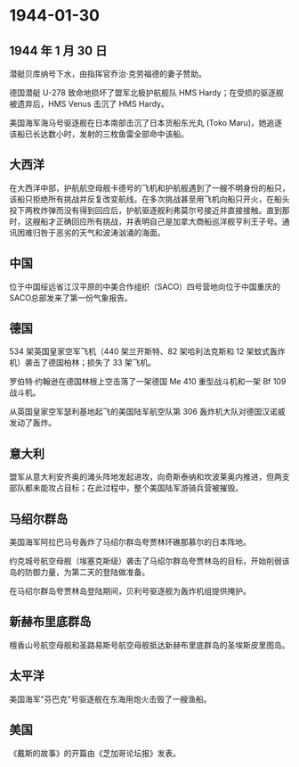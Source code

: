 # 1944-01-30

## 1944 年 1 月 30 日

潜艇贝库纳号下水，由指挥官乔治·克劳福德的妻子赞助。

德国潜艇 U-278 致命地损坏了盟军北极护航舰队 HMS
Hardy；在受损的驱逐舰被遗弃后，HMS Venus 击沉了 HMS Hardy。

美国海军海马号驱逐舰在日本南部击沉了日本货船东光丸 (Toko
Maru)，她追逐该船已长达数小时，发射的三枚鱼雷全部命中该船。

## 大西洋

在大西洋中部，护航航空母舰卡德号的飞机和护航舰遇到了一艘不明身份的船只，该船只拒绝所有挑战并反复改变航线。在多次挑战甚至用飞机向船只开火，在船头投下两枚炸弹而没有得到回应后，护航驱逐舰利弗莫尔号接近并直接接触。直到那时，这艘船才正确回应所有挑战，并表明自己是加拿大商船巡洋舰亨利王子号。通讯困难归咎于恶劣的天气和波涛汹涌的海面。

## 中国

位于中国绥远省江汉平原的中美合作组织（SACO）四号营地向位于中国重庆的SACO总部发来了第一份气象报告。

## 德国

534 架英国皇家空军飞机（440 架兰开斯特、82 架哈利法克斯和 12
架蚊式轰炸机）袭击了德国柏林；损失了 33 架飞机。

罗伯特·约翰逊在德国林根上空击落了一架德国 Me 410 重型战斗机和一架 Bf 109
战斗机。

从英国皇家空军瑟利基地起飞的美国陆军航空队第 306
轰炸机大队对德国汉诺威发动了轰炸。

## 意大利

盟军从意大利安齐奥的滩头阵地发起进攻，向奇斯泰纳和坎波莱奥内推进，但两支部队都未能攻占目标；在此过程中，整个美国陆军游骑兵营被摧毁。

## 马绍尔群岛

美国海军阿拉巴马号轰炸了马绍尔群岛夸贾林环礁那慕尔的日本阵地。

约克城号航空母舰（埃塞克斯级）袭击了马绍尔群岛夸贾林岛的目标，开始削弱该岛的防御力量，为第二天的登陆做准备。

在马绍尔群岛夸贾林岛登陆期间，贝利号驱逐舰为轰炸机组提供掩护。

## 新赫布里底群岛

檀香山号航空母舰和圣路易斯号航空母舰抵达新赫布里底群岛的圣埃斯皮里图岛。

## 太平洋

美国海军"芬巴克"号驱逐舰在东海用炮火击毁了一艘渔船。

## 美国

《戴斯的故事》的开篇由《芝加哥论坛报》发表。

